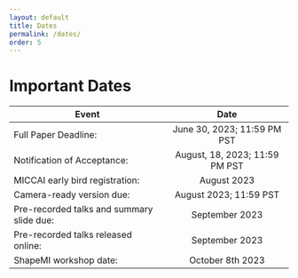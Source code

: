 ```yaml
---
layout: default
title: Dates
permalink: /dates/
order: 5
---
```

# Important Dates

| Event | Date |
|---|:---:|
| Full Paper Deadline: | June 30, 2023; 11:59 PM PST |
| Notification of Acceptance: | August, 18, 2023; 11:59 PM PST |
| MICCAI early bird registration: | August 2023 |
| Camera-ready version due: | August 2023; 11:59 PST |
| Pre-recorded talks and summary slide due: | September 2023 |
| Pre-recorded talks released online: | September 2023 |
| ShapeMI workshop date: | October  8th 2023  |
